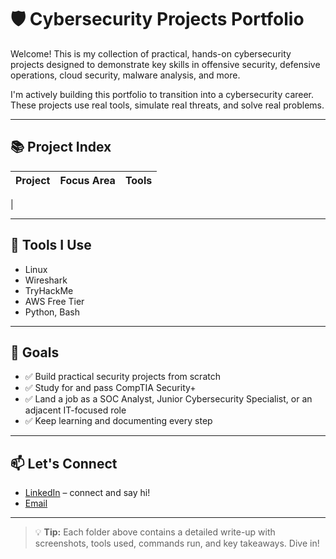 # 🛡️ Cybersecurity Projects Portfolio

Welcome! This is my collection of practical, hands-on cybersecurity projects designed to demonstrate key skills in offensive security, defensive operations, cloud security, malware analysis, and more.

I'm actively building this portfolio to transition into a cybersecurity career. These projects use real tools, simulate real threats, and solve real problems.

---

## 📚 Project Index

| Project | Focus Area | Tools |
|--------|-------------|--------|
| 

---

## 🔧 Tools I Use

- Linux
- Wireshark
- TryHackMe
- AWS Free Tier
- Python, Bash

---

## 📌 Goals

- ✅ Build practical security projects from scratch
- ✅ Study for and pass CompTIA Security+
- ✅ Land a job as a SOC Analyst, Junior Cybersecurity Specialist, or an adjacent IT-focused role 
- ✅ Keep learning and documenting every step

---

## 📫 Let's Connect

- [LinkedIn](www.linkedin.com/in/alyssa-aragon-b81223328) – connect and say hi!
- [Email](mailto:alyssaaragon002@gmail.com)

---

> 💡 **Tip:** Each folder above contains a detailed write-up with screenshots, tools used, commands run, and key takeaways. Dive in!
